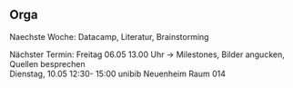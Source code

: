 ## Orga

Naechste Woche: Datacamp, Literatur, Brainstorming  

Nächster Termin: Freitag 06.05 13.00 Uhr -> Milestones, Bilder angucken, Quellen besprechen  
Dienstag, 10.05 12:30- 15:00 unibib Neuenheim Raum 014
